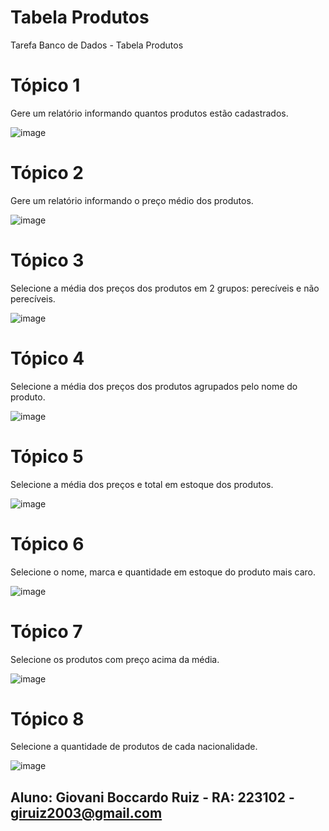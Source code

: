 # Tabela Produtos
Tarefa Banco de Dados - Tabela Produtos

# Tópico 1
Gere um relatório informando quantos produtos estão cadastrados.

![image](https://github.com/giovaniruiz03/Tabela_Produtos/assets/145368122/dad46ce4-21f8-4518-bcb8-ca9603fda52c)

# Tópico 2
Gere um relatório informando o preço médio dos produtos.

![image](https://github.com/giovaniruiz03/Tabela_Produtos/assets/145368122/483564d1-0eb1-4bb6-9a1e-1d9e94576a7f)

# Tópico 3 
Selecione a média dos preços dos produtos em 2 grupos: perecíveis e não perecíveis.

![image](https://github.com/giovaniruiz03/Tabela_Produtos/assets/145368122/41f13e2e-a38b-421e-abe2-2e5dfe128709)

# Tópico 4
Selecione a média dos preços dos produtos agrupados pelo nome do produto.

![image](https://github.com/giovaniruiz03/Tabela_Produtos/assets/145368122/141da0a3-2ae2-4073-8f1f-4f1295e28645)

# Tópico 5 
Selecione a média dos preços e total em estoque dos produtos.

![image](https://github.com/giovaniruiz03/Tabela_Produtos/assets/145368122/6d23e7be-909e-45b8-9592-367991295f1e)

# Tópico 6
Selecione o nome, marca e quantidade em estoque do produto mais caro.

![image](https://github.com/giovaniruiz03/Tabela_Produtos/assets/145368122/f9bfafe1-8729-4956-be0f-f32acc0a7c93)

# Tópico 7
Selecione os produtos com preço acima da média.

![image](https://github.com/giovaniruiz03/Tabela_Produtos/assets/145368122/b5fe7321-9a60-4f98-b1cb-bdf39e242bae)

# Tópico 8
Selecione a quantidade de produtos de cada nacionalidade.

![image](https://github.com/giovaniruiz03/Tabela_Produtos/assets/145368122/d755f241-4d91-4ea8-b1f6-594f06dc184d)







## Aluno: Giovani Boccardo Ruiz - RA: 223102 - giruiz2003@gmail.com 
